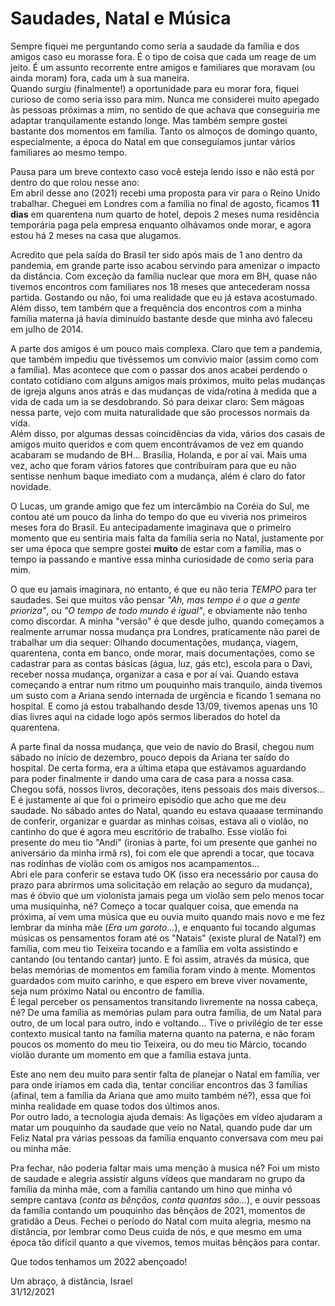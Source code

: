 # Saudades, Natal e Música

Sempre fiquei me perguntando como seria a saudade da família e dos amigos caso eu morasse fora. É o tipo de coisa que cada um reage de um jeito. É um assunto recorrente entre amigos e familiares que moravam (ou ainda moram) fora, cada um à sua maneira.  
Quando surgiu (finalmente!) a oportunidade para eu morar fora, fiquei curioso de como seria isso para mim. Nunca me considerei muito apegado às pessoas próximas a mim, no sentido de que achava que conseguiria me adaptar tranquilamente estando longe. Mas também sempre gostei bastante dos momentos em família. Tanto os almoços de domingo quanto, especialmente, a época do Natal em que conseguíamos juntar vários familiares ao mesmo tempo.

Pausa para um breve contexto caso você esteja lendo isso e não está por dentro do que rolou nesse ano:  
Em abril desse ano (2021) recebi uma proposta para vir para o Reino Unido trabalhar. Cheguei em Londres com a família no final de agosto, ficamos **11 dias** em quarentena num quarto de hotel, depois 2 meses numa residência temporária paga pela empresa enquanto olhávamos onde morar, e agora estou há 2 meses na casa que alugamos.

Acredito que pela saída do Brasil ter sido após mais de 1 ano dentro da pandemia, em grande parte isso acabou servindo para amenizar o impacto da distância. Com exceção da família nuclear que mora em BH, quase não tivemos encontros com familiares nos 18 meses que antecederam nossa partida. Gostando ou não, foi uma realidade que eu já estava acostumado. Além disso, tem também que a frequência dos encontros com a minha família materna já havia diminuído bastante desde que minha avó faleceu em julho de 2014.

A parte dos amigos é um pouco mais complexa. Claro que tem a pandemia, que também impediu que tivéssemos um convívio maior (assim como com a família). Mas acontece que com o passar dos anos acabei perdendo o contato cotidiano com alguns amigos mais próximos, muito pelas mudanças de igreja alguns anos atrás e das mudanças de vida/rotina à medida que a vida de cada um ia se desdobrando. Só para deixar claro: Sem mágoas nessa parte, vejo com muita naturalidade que são processos normais da vida.  
Além disso, por algumas dessas coincidências da vida, vários dos casais de amigos muito queridos e com quem encontrávamos de vez em quando acabaram se mudando de BH... Brasília, Holanda, e por aí vai. Mais uma vez, acho que foram vários fatores que contribuíram para que eu não sentisse nenhum baque imediato com a mudança, além é claro do fator novidade.

O Lucas, um grande amigo que fez um intercâmbio na Coréia do Sul, me contou até um pouco da linha do tempo do que eu viveria nos primeiros meses fora do Brasil. Eu antecipadamente imaginava que o primeiro momento que eu sentiria mais falta da família seria no Natal, justamente por ser uma época que sempre gostei **muito** de estar com a família, mas o tempo ia passando e mantive essa minha curiosidade de como seria para mim. 

O que eu jamais imaginara, no entanto, é que eu não teria *TEMPO* para ter saudades. Sei que muitos vão pensar *"Ah, mas tempo é o que a gente prioriza"*, ou *"O tempo de todo mundo é igual"*, e obviamente não tenho como discordar. A minha "versão" é que desde julho, quando começamos a realmente arrumar nossa mudança pra Londres, praticamente não parei de trabalhar um dia sequer: Olhando documentações, mudança, viagem, quarentena, conta em banco, onde morar, mais documentações, como se cadastrar para as contas básicas (água, luz, gás etc), escola para o Davi, receber nossa mudança, organizar a casa e por aí vai. Quando estava começando a entrar num ritmo um pouquinho mais tranquilo, ainda tivemos um susto com a Ariana sendo internada de urgência e ficando 1 semana no hospital. E como já estou trabalhando desde 13/09, tivemos apenas uns 10 dias livres aqui na cidade logo após sermos liberados do hotel da quarentena.

A parte final da nossa mudança, que veio de navio do Brasil, chegou num sábado no início de dezembro, pouco depois da Ariana ter saído do hospital. De certa forma, era a última etapa que estávamos aguardando para poder finalmente ir dando uma cara de casa para a nossa casa. Chegou sofá, nossos livros, decorações, itens pessoais dos mais diversos... E é justamente aí que foi o primeiro episódio que acho que me deu saudade. No sábado antes do Natal, quando eu estava quaaase terminando de conferir, organizar e guardar as minhas coisas, estava ali o violão, no cantinho do que é agora meu escritório de trabalho. Esse violão foi presente do meu tio "Andi" (ironias à parte, foi um presente que ganhei no aniversário da minha irmã rs), foi com ele que aprendi a tocar, que tocava nas rodinhas de violão com os amigos nos acampamentos...  
Abri ele para conferir se estava tudo OK (isso era necessário por causa do prazo para abrirmos uma solicitação em relação ao seguro da mudança), mas é óbvio que um violonista jamais pega um violão sem pelo menos tocar uma musiquinha, né? Começo a tocar qualquer coisa, que emenda na próxima, aí vem uma música que eu ouvia muito quando mais novo e me fez lembrar da minha mãe (*Era um garoto...*), e enquanto fui tocando algumas músicas os pensamentos foram até os "Natais" (existe plural de Natal?) em família, com meu tio Teixeira tocando e a família em volta assistindo e cantando (ou tentando cantar) junto. E foi assim, através da música, que belas memórias de momentos em família foram vindo à mente. Momentos guardados com muito carinho, e que espero em breve viver novamente, seja num próximo Natal ou encontro de família.  
É legal perceber os pensamentos transitando livremente na nossa cabeça, né? De uma família as memórias pulam para outra família, de um Natal para outro, de um local para outro, indo e voltando... Tive o privilégio de ter esse contexto musical tanto na família materna quanto na paterna, e não foram poucos os momento do meu tio Teixeira, ou do meu tio Márcio, tocando violão durante um momento em que a família estava junta.

Este ano nem deu muito para sentir falta de planejar o Natal em família, ver para onde iríamos em cada dia, tentar conciliar encontros das 3 famílias (afinal, tem a família da Ariana que amo muito também né?), essa que foi minha realidade em quase todos dos últimos anos.  
Por outro lado, a tecnologia ajuda demais: As ligações em vídeo ajudaram a matar um pouquinho da saudade que veio no Natal, quando pude dar um Feliz Natal pra várias pessoas da família enquanto conversava com meu pai ou minha mãe.

Pra fechar, não poderia faltar mais uma menção à musica né? Foi um misto de saudade e alegria assistir alguns vídeos que mandaram no grupo da família da minha mãe, com a família cantando um hino que minha vó sempre cantava (*conta as bênçãos, conta quantas são...*), e ouvir pessoas da família contando um pouquinho das bênçãos de 2021, momentos de gratidão a Deus. Fechei o período do Natal com muita alegria, mesmo na distância, por lembrar como Deus cuida de nós, e que mesmo em uma época tão difícil quanto a que vivemos, temos muitas bênçãos para contar.

Que todos tenhamos um 2022 abençoado!

Um abraço, à distância, Israel  
31/12/2021	